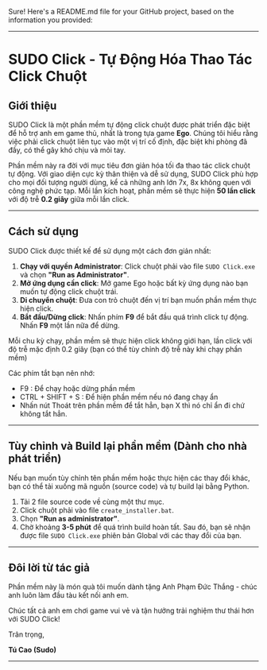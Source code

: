 Sure! Here's a README.md file for your GitHub project, based on the information you provided:

---

# SUDO Click - Tự Động Hóa Thao Tác Click Chuột

## Giới thiệu

SUDO Click là một phần mềm tự động click chuột được phát triển đặc biệt để hỗ trợ anh em game thủ, nhất là trong tựa game **Ego**. Chúng tôi hiểu rằng việc phải click chuột liên tục vào một vị trí cố định, đặc biệt khi phòng đã đầy, có thể gây khó chịu và mỏi tay.

Phần mềm này ra đời với mục tiêu đơn giản hóa tối đa thao tác click chuột tự động. Với giao diện cực kỳ thân thiện và dễ sử dụng, SUDO Click phù hợp cho mọi đối tượng người dùng, kể cả những anh lớn 7x, 8x không quen với công nghệ phức tạp. Mỗi lần kích hoạt, phần mềm sẽ thực hiện **50 lần click** với độ trễ **0.2 giây** giữa mỗi lần click.

---

## Cách sử dụng

SUDO Click được thiết kế để sử dụng một cách đơn giản nhất:

1.  **Chạy với quyền Administrator**: Click chuột phải vào file `SUDO Click.exe` và chọn **"Run as Administrator"**.
2.  **Mở ứng dụng cần click**: Mở game Ego hoặc bất kỳ ứng dụng nào bạn muốn tự động click chuột trái.
3.  **Di chuyển chuột**: Đưa con trỏ chuột đến vị trí bạn muốn phần mềm thực hiện click.
4.  **Bắt đầu/Dừng click**: Nhấn phím **F9** để bắt đầu quá trình click tự động. Nhấn **F9** một lần nữa để dừng.

Mỗi chu kỳ chạy, phần mềm sẽ thực hiện click không giới hạn, lần click với độ trễ mặc định 0.2 giây (bạn có thể tùy chỉnh độ trễ này khi chạy phần mềm)

Các phím tắt bạn nên nhớ:
- F9 : Để chạy hoặc dừng phần mềm
- CTRL + SHIFT + S : Để hiện phần mềm nếu nó đang chạy ẩn
- Nhấn nút Thoát trên phần mềm để tắt hẳn, bạn X thì nó chỉ ẩn đi chứ không tắt hẳn.

---

## Tùy chỉnh và Build lại phần mềm (Dành cho nhà phát triển)

Nếu bạn muốn tùy chỉnh tên phần mềm hoặc thực hiện các thay đổi khác, bạn có thể tải xuống mã nguồn (source code) và tự build lại bằng Python.

1.  Tải 2 file source code về cùng một thư mục.
2.  Click chuột phải vào file `create_installer.bat`.
3.  Chọn **"Run as administrator"**.
4.  Chờ khoảng **3-5 phút** để quá trình build hoàn tất. Sau đó, bạn sẽ nhận được file `SUDO Click.exe` phiên bản Global với các thay đổi của bạn.

---

## Đôi lời từ tác giả

Phần mềm này là món quà tôi muốn dành tặng Anh Phạm Đức Thắng - chúc anh luôn làm đầu tàu kết nối anh em.

Chúc tất cả anh em chơi game vui vẻ và tận hưởng trải nghiệm thư thái hơn với SUDO Click!

Trân trọng,

**Tú Cao (Sudo)**

---

